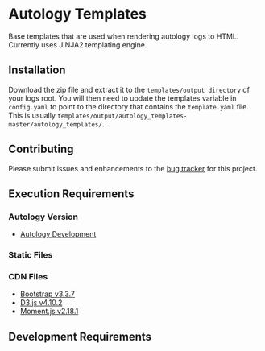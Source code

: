 # Autology Templates

Base templates that are used when rendering autology logs to HTML.  Currently uses JINJA2 templating engine.

## Installation

Download the zip file and extract it to the `templates/output directory` of your logs root.  You will then need to 
update the templates variable in `config.yaml` to point to the directory that contains the `template.yaml` file.  This 
is usually `templates/output/autology_templates-master/autology_templates/`.

## Contributing

Please submit issues and enhancements to the [bug tracker](https://github.com/MeerkatLabs/autology_templates/issues) for
this project.

## Execution Requirements

### Autology Version

- [Autology Development](https://github.com/MeerkatLabs/autology)

### Static Files

### CDN Files

- [Bootstrap v3.3.7](https://getbootstrap.com/docs/3.3/)
- [D3.js v4.10.2](https://github.com/d3/d3/tree/v4.10.2)
- [Moment.js v2.18.1](https://github.com/moment/moment/tree/2.18.1)

## Development Requirements


